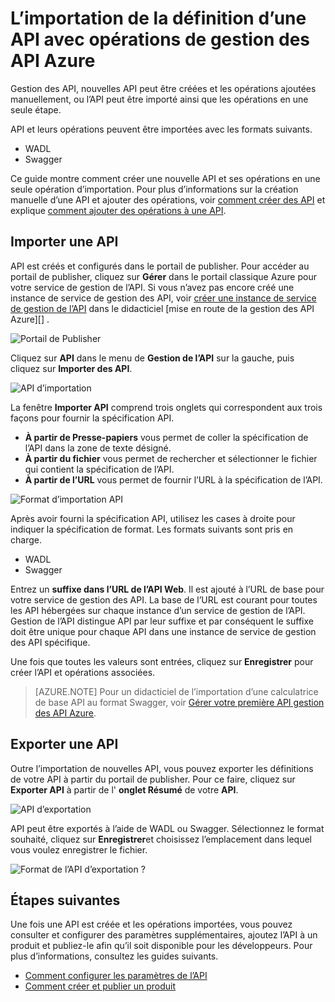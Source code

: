 <properties 
    pageTitle="Concepts clés de gestion des API" 
    description="Découvrez les API, produits, rôles, groupes et autres concepts clés d’API gestion." 
    services="api-management" 
    documentationCenter="" 
    authors="steved0x" 
    manager="erikre" 
    editor=""/>

<tags 
    ms.service="api-management" 
    ms.workload="mobile" 
    ms.tgt_pltfrm="na" 
    ms.devlang="na" 
    ms.topic="article" 
    ms.date="10/25/2016" 
    ms.author="sdanie"/>

# <a name="how-to-import-the-definition-of-an-api-with-operations-in-azure-api-management"></a>L’importation de la définition d’une API avec opérations de gestion des API Azure

Gestion des API, nouvelles API peut être créées et les opérations ajoutées manuellement, ou l’API peut être importé ainsi que les opérations en une seule étape.

API et leurs opérations peuvent être importées avec les formats suivants.

-   WADL
-   Swagger

Ce guide montre comment créer une nouvelle API et ses opérations en une seule opération d’importation. Pour plus d’informations sur la création manuelle d’une API et ajouter des opérations, voir [comment créer des API][] et explique [comment ajouter des opérations à une API][].

## <a name="import-api"> </a>Importer une API

API est créés et configurés dans le portail de publisher. Pour accéder au portail de publisher, cliquez sur **Gérer** dans le portail classique Azure pour votre service de gestion de l’API. Si vous n’avez pas encore créé une instance de service de gestion des API, voir [créer une instance de service de gestion de l’API][] dans le didacticiel [mise en route de la gestion des API Azure][] .

![Portail de Publisher][api-management-management-console]

Cliquez sur **API** dans le menu de **Gestion de l’API** sur la gauche, puis cliquez sur **Importer des API**.

![API d’importation][api-management-import-apis]

La fenêtre **Importer API** comprend trois onglets qui correspondent aux trois façons pour fournir la spécification API.

-   **À partir de Presse-papiers** vous permet de coller la spécification de l’API dans la zone de texte désigné.
-   **À partir du fichier** vous permet de rechercher et sélectionner le fichier qui contient la spécification de l’API.
-   **À partir de l’URL** vous permet de fournir l’URL à la spécification de l’API.

![Format d’importation API][api-management-import-api-clipboard]

Après avoir fourni la spécification API, utilisez les cases à droite pour indiquer la spécification de format. Les formats suivants sont pris en charge.

-   WADL
-   Swagger

Entrez un **suffixe dans l’URL de l’API Web**. Il est ajouté à l’URL de base pour votre service de gestion des API. La base de l’URL est courant pour toutes les API hébergées sur chaque instance d’un service de gestion de l’API. Gestion de l’API distingue API par leur suffixe et par conséquent le suffixe doit être unique pour chaque API dans une instance de service de gestion des API spécifique.

Une fois que toutes les valeurs sont entrées, cliquez sur **Enregistrer** pour créer l’API et opérations associées. 

>[AZURE.NOTE] Pour un didacticiel de l’importation d’une calculatrice de base API au format Swagger, voir [Gérer votre première API gestion des API Azure](api-management-get-started.md).

## <a name="export-api"></a> Exporter une API

Outre l’importation de nouvelles API, vous pouvez exporter les définitions de votre API à partir du portail de publisher. Pour ce faire, cliquez sur **Exporter API** à partir de l' **onglet Résumé** de votre **API**.

![API d’exportation][api-management-export-api]

API peut être exportés à l’aide de WADL ou Swagger. Sélectionnez le format souhaité, cliquez sur **Enregistrer**et choisissez l’emplacement dans lequel vous voulez enregistrer le fichier.

![Format de l’API d’exportation ?][api-management-export-api-format]

## <a name="next-steps"> </a>Étapes suivantes

Une fois une API est créée et les opérations importées, vous pouvez consulter et configurer des paramètres supplémentaires, ajoutez l’API à un produit et publiez-le afin qu’il soit disponible pour les développeurs. Pour plus d’informations, consultez les guides suivants.

-   [Comment configurer les paramètres de l’API][]
-   [Comment créer et publier un produit][]




[api-management-management-console]: ./media/api-management-howto-import-api/api-management-management-console.png
[api-management-import-apis]: ./media/api-management-howto-import-api/api-management-api-import-apis.png
[api-management-import-api-clipboard]: ./media/api-management-howto-import-api/api-management-import-api-wizard.png
[api-management-export-api]: ./media/api-management-howto-import-api/api-management-export-api.png
[api-management-export-api-format]: ./media/api-management-howto-import-api/api-management-export-api-format.png

[Import an API]: #import-api
[Export an API]: #export-api
[Configure API settings]: #configure-api-settings
[Next steps]: #next-steps

[Prise en main avec la gestion des API Azure]: api-management-get-started.md
[Créer une instance de service de gestion de l’API]: api-management-get-started.md#create-service-instance

[Comment ajouter des opérations à une API]: api-management-howto-add-operations.md
[Comment créer et publier un produit]: api-management-howto-add-products.md
[Comment créer des API]: api-management-howto-create-apis.md
[Comment configurer les paramètres de l’API]: api-management-howto-create-apis.md#configure-api-settings
